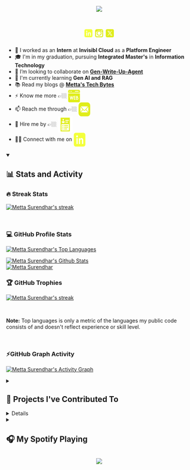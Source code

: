 
</p>

<p align="center">
    <img src="https://readme-typing-svg.herokuapp.com/?font=Righteous&color=58b3f9&size=38&center=true&vCenter=true&width=500&height=70&duration=3000&pause=1000&lines=Hi+There!+👋;+I'm+Metta+Surendhar;+Platform+Engineer+🧑‍💻;" />
</p>


<h1 align="center"> 
 <a href="https://www.linkedin.com/in/metta-surendhar/"><img color=#58b3f9 width=22 height=22 src="https://github.com/MettaSurendhar/MettaSurendhar/blob/main/images/icons8-linkedin.svg" /></a>
 <a href="https://instagram.com/metta_surendhar?igshid=ZDdkNTZiNTM="><img color=#58b3f9 width=22 height=22 src="https://github.com/MettaSurendhar/MettaSurendhar/blob/main/images/icons8-instagram-old.svg" /></a>
 <a href="https://x.com/metta_surendhar/"><img color=#58b3f9 width=22 height=22 src="https://github.com/MettaSurendhar/MettaSurendhar/blob/main/images/icons8-twitterx.svg" /></a>
 
</h1>



- 🔭 I worked as an **Intern** at **Invisibl Cloud** as a **Platform Engineer**
- 🎓 I'm in my graduation, pursuing **Integrated Master's** in **Information Technology**
- 👯 I’m looking to collaborate on **[Gen-Write-Up-Agent](https://github.com/MettaSurendhar/Gen-Write-Up-Agent)**
- 🌱 I'm currently learning **Gen AI and RAG**
- 📚 Read my blogs @ **[Metta's Tech Bytes](https://mettasurendhar.hashnode.dev)**
- ⚡ Know me more 👉🏼 <span align="center"> <a href="https://mettasurendhar.github.io/Metta_Portfolio"><img align="center" color=#000 width=32 height=34 src="https://github.com/MettaSurendhar/MettaSurendhar/blob/main/images/icons8-website-64.png" /></a></span>
- 📫 Reach me through 👉🏼 <span align="center" > <a href="mailto:msurendhar8815@gmail.com"><img align="center" color=#000 width=32 height=38 src="https://github.com/MettaSurendhar/MettaSurendhar/blob/main/images/icons8-mail.svg" /></a> </span>
- 📝 Hire me by 👉🏼 <span align="center"><a target="_blank" href="https://github.com/MettaSurendhar/MettaSurendhar/releases/download/v2.0.0/Metta_resume_gen_v1.pdf" ><img align="center" color=#000 width=38 height=44 src="https://github.com/MettaSurendhar/MettaSurendhar/blob/main/images/icons8-resume-64.png" /></a> </span>
- ✌🏼️ Connect with me on <span align="center"> <a class="libutton" href="https://www.linkedin.com/comm/mynetwork/discovery-see-all?usecase=PEOPLE_FOLLOWS&followMember=metta-surendhar" target="_blank"> <img align="center" color=#000 width=32 height=38 src="https://github.com/MettaSurendhar/MettaSurendhar/blob/main/images/icons8-linkedin.svg" /> </a> </span>

<!-- If you would like to support my community work and my open source work, consider becoming a sponsor 

[![github-sponsor](https://img.shields.io/static/v1?label=become-a-sponsor&message=%E2%9D%A4&logo=GitHub&color=%23fe8e86)](https://github.com/sponsors/MettaSurendhar)

![GitHub Sponsor](https://img.shields.io/github/sponsors/MettaSurendhar?label=Sponsor&logo=GitHub) -->

<details open > 
  <summary><h2>📊 Stats and Activity</h2></summary>

  <h3>🔥 Streak Stats</h3>

  <p>
    <a href="https://github.com/MettaSurendhar">
      <img alt="Metta Surendhar's streak" src="https://streak-stats.demolab.com?user=MettaSurendhar&theme=monokai-metallian&hide_border=true&fire=58b3f9&ring=58b3f9&background=1d1d1b&currStreakLabel=ffffff&sideLabels=ffffff"/>
    </a>
  </p>

   <br/>

  <h3>💻 GitHub Profile Stats</h3>

<a href="https://github.com/MettaSurendhar"><img alt="Metta Surendhar's Top Languages" width=400px src="https://denvercoder1-github-readme-stats.vercel.app/api/top-langs/?username=MettaSurendhar&layout=compact&size_weight=0.5&count_weight=0.5&hide=html&theme=react&langs_count=5&exclude_repo=Infinsa-App&hide_border=true&bg_color=1d1d1b&title_color=58b3f9&icon_color=58b3f9&custom_title=Github-Top-Languages" /></a>
    
<a href="https://github.com/MettaSurendhar"><img alt="Metta Surendhar's Github Stats" width=400px src="https://denvercoder1-github-readme-stats.vercel.app/api/?username=MettaSurendhar&show_icons=true&include_all_commits=true&count_private=true&theme=react&hide_border=true&bg_color=1d1d1b&title_color=58b3f9&icon_color=58b3f9&show=reviews,discussions_started,discussions_answered,prs_merged,prs_merged_percentage,rank_icon=percentile" /></a>
    <br/>
  [![Metta Surendhar](https://github-readme-stats.vercel.app/api/wakatime?username=MettaSurendhar&layout=compact&theme=react&hide_border=true&bg_color=1d1d1b&title_color=58b3f9&icon_color=58b3f9)](https://github.com/MettaSurendhar)
  <br/>

<h3>🏆 GitHub Trophies </h3>

   <p>
    <a href="https://github.com/MettaSurendhar">
      <img alt="Metta Surendhar's streak" src="https://github-profile-trophy.vercel.app/?username=mettasurendhar&theme=gruvbox&no-frame=true&margin-w=15"/>
    </a>
  </p>

 <br/>
 
  <b>Note:</b> Top languages is only a metric of the languages my public code consists of and doesn't reflect experience or skill level.
  
  <br/>

  <h3> ⚡GitHub Graph Activity </h3>
  
  <a href="https://github.com/MettaSurendhar"><img alt="Metta Surendhar's Activity Graph" src="https://github-readme-activity-graph.vercel.app/graph/?username=MettaSurendhar&bg_color=1d1d1b&color=58b3f9&line=58b3f9&point=ffffd6&area=true&area_color=58b3f9&hide_border=true" /></a>

</details>


<!-- <details> 
  <summary><h2>📘 My Favorite Projects</h2></summary>
    
<a href="https://github.com/mettasurendhar/Met-Gauntlet"> <img align="center" height=120px src="https://github-readme-stats.vercel.app/api/pin/?username=mettasurendhar&repo=Met-Gauntlet&show_icons=true&show_owner=true&line_height=27&hide_border=true&description_lines_count=1&title_color=fffd7a&text_color=ffffff&icon_color=fbff00&bg_color=1d1d1b" alt="Met-Gauntlet" /> 
<a href="https://github.com/mettasurendhar/Met-Face"> <img align="center" height=120px src="https://github-readme-stats.vercel.app/api/pin/?username=mettasurendhar&repo=Met-Face&show_icons=true&show_owner=true&line_height=27&hide_border=true&description_lines_count=1&title_color=fffd7a&text_color=ffffff&icon_color=fbff00&bg_color=1d1d1b" alt="Met-Face" />  

<a href="https://github.com/mettasurendhar/Met-Web-Scrapper"> <img align="center" height=120px src="https://github-readme-stats.vercel.app/api/pin/?username=mettasurendhar&repo=Met-Web-Scrapper&show_icons=true&show_owner=true&description_lines_count=1&line_height=27&hide_border=true&title_color=fffd7a&text_color=ffffff&icon_color=fbff00&bg_color=1d1d1b" alt="Met-Web-Scrapper" />
<a href="https://github.com/mettasurendhar/Met-Image-Classy"> <img align="center" height=120px src="https://github-readme-stats.vercel.app/api/pin/?username=mettasurendhar&repo=Met-Image-Classy&show_icons=true&show_owner=true&description_lines_count=1&line_height=27&hide_border=true&title_color=fffd7a&text_color=ffffff&icon_color=fbff00&bg_color=1d1d1b" alt="Met-Image-Classy" />

<a href="https://github.com/mettasurendhar/Met-Body-Pose"> <img align="center" height=120px src="https://github-readme-stats.vercel.app/api/pin/?username=mettasurendhar&repo=Met-Body-Pose&show_icons=true&show_owner=true&line_height=27&hide_border=true&description_lines_count=1&title_color=fffd7a&text_color=ffffff&icon_color=fbff00&bg_color=1d1d1b" alt="Met-Body-Pose" />
<a href="https://github.com/mettasurendhar/Met-Gesture"> <img align="center" height=120px src="https://github-readme-stats.vercel.app/api/pin/?username=mettasurendhar&repo=Met-Gesture&show_icons=true&show_owner=true&line_height=27&hide_border=true&description_lines_count=1&title_color=fffd7a&text_color=ffffff&icon_color=fbff00&bg_color=1d1d1b" alt="Met-Gesture" />

<br/>
<a href="https://github.com/MettaSurendhar?tab=repositories&q=&type=&language=javascript&sort=stargazers"><img alt="All Repositories" title="All Repositories" src="https://custom-icon-badges.demolab.com/badge/-Click%20Here%20For%20All%20My%20Repositories-1d1d1b?style=for-the-badge&logoColor=fffd7a&logo=repo"/></a>
</details> -->

<details> 
  <summary><h2>📕 Projects I've Contributed To</h2></summary>
    
<a href="https://github.com/sanjith-s/farmback"> <img align="center" height=120px src="https://github-readme-stats.vercel.app/api/pin/?username=sanjith-s&repo=farmback&show_icons=true&show_owner=true&line_height=27&hide_border=true&description_lines_count=1&title_color=58b3f9&text_color=ffffff&icon_color=58b3f9&bg_color=1d1d1b" alt="farmback" /> 
<a href="https://github.com/sanjith-s/farmenience"> <img align="center" height=120px src="https://github-readme-stats.vercel.app/api/pin/?username=sanjith-s&repo=farmenience&show_icons=true&show_owner=true&line_height=27&hide_border=true&description_lines_count=1&title_color=58b3f9&text_color=ffffff&icon_color=58b3f9&bg_color=1d1d1b" alt="farmenience" />

<a href="https://github.com/Sigma-Blue/ASP-Client"> <img align="center" height=120px src="https://github-readme-stats.vercel.app/api/pin/?username=Sigma-Blue&repo=ASP-Client&show_icons=true&show_owner=true&line_height=27&hide_border=true&description_lines_count=1&title_color=58b3f9&text_color=ffffff&icon_color=58b3f9&bg_color=1d1d1b" alt="ASP-Client" />
<a href="https://github.com/Sigma-Blue/ASP-Server"> <img align="center" height=120px src="https://github-readme-stats.vercel.app/api/pin/?username=Sigma-Blue&repo=ASP-Server&show_icons=true&show_owner=true&line_height=27&hide_border=true&description_lines_count=1&title_color=58b3f9&text_color=ffffff&icon_color=58b3f9&bg_color=1d1d1b" alt="ASP-Server" />

</details>

<details> 
  <summary><h2>🛠️ My Favorite Tools</h2></summary>

  <h3>👨‍💻 Programming and Markup Languages</h3>

  [![My Skills](https://skillicons.dev/icons?i=python,js,java)](https://github.com/MettaSurendhar)
  
  <h3>🧰 Databases and Technologies </h3>
  
 [![My Skills](https://skillicons.dev/icons?i=mysql,postgres,prometheus,postman,grafana,fastapi,firebase)](https://github.com/MettaSurendhar)

  <h3>💻 Software and Tools</h3>
  
   [![My Skills](https://skillicons.dev/icons?i=vscode,git,gitlab,github,notion,figma,androidstudio,stackoverflow,devto&perline=10)](https://github.com/MettaSurendhar)

   <br/>
<a href="https://mettasurendhar.github.io/Metta_Portfolio/"><img alt="All Tools" title="All Tools" src="https://custom-icon-badges.demolab.com/badge/-Click%20Here%20For%20All%20My%20Tools-1d1d1b?style=for-the-badge&logoSource=feather&logoColor=58b3f9&logo=box"/></a>

</details>

<details> 
  <summary><h2>🎧 My Spotify Playing</h2></summary>

 <!-- <a href="https://spotify-github-profile.vercel.app/api/view.svg?uid=vcvcm9qy9avbmp2oggjpulsn6&redirect=true"> <img align="center" src="https://spotify-github-profile.vercel.app/api/view.svg?uid=vcvcm9qy9avbmp2oggjpulsn6&cover_image=true&theme=default&background_color=1d1d1b&interchange=false&bar_color=fbff14" alt="Metta Surendhar" /> -->

<img src="https://spotify-recently-played-readme.vercel.app/api?user=vcvcm9qy9avbmp2oggjpulsn6&count=6&unique=true">

</details>

<p align="center">
  <img src="https://capsule-render.vercel.app/api?type=waving&color=0:58b3f9,100:58b3f9&height=60&section=footer"/>
</p>

